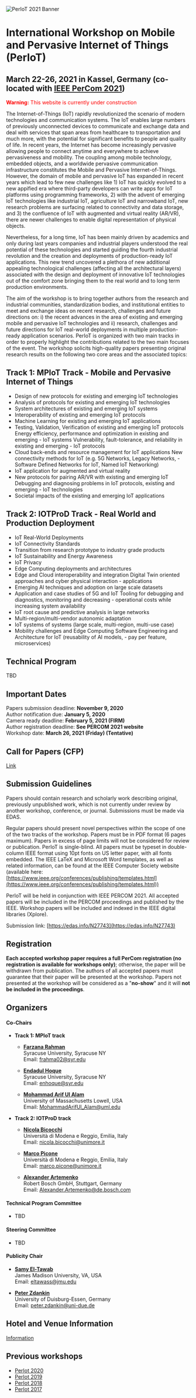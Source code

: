 <img src="img/banner-periot-2021.jpg"
     alt="PerIoT 2021 Banner"/>

# International Workshop on Mobile and Pervasive Internet of Things (PerIoT)

## <a href=dummy></a> March 22-26, 2021 in Kassel, Germany (co-located with  [IEEE PerCom 2021](http://www.percom.org/))


<font color="red">**Warning:** This website is currently under construction</font>


The Internet-of-Things (IoT) rapidly revolutionized the scenario of modern technologies and communication systems. The IoT enables large numbers of previously unconnected devices to communicate and exchange data and deal with services that span areas from healthcare to transportation and much more, with the potential for significant benefits to people and quality of life. In recent years, the Internet has become increasingly pervasive allowing people to connect anytime and everywhere to achieve pervasiveness and mobility. The coupling among mobile technology, embedded objects, and a worldwide pervasive communication infrastructure constitutes the Mobile and Pervasive Internet-of-Things. However, the domain of mobile and pervasive IoT has expanded in recent years which lead to few new challenges like 1) IoT has quickly evolved to a new appified era where third-party developers can write apps for IoT platforms using programming frameworks, 2) with the advent of emerging IoT technologies like industrial IoT, agriculture IoT and narrowband IoT, new research problems are surfacing related to connectivity and data storage, and 3) the confluence of IoT with augmented and virtual reality (AR/VR), there are newer challenges to enable digital representation of physical objects.

Nevertheless, for a long time, IoT has been mainly driven by academics and only during last years companies and industrial players understood the real potential of these technologies and started guiding the fourth industrial revolution and the creation and deployments of production-ready IoT applications. This new trend uncovered a plethora of new additional appealing technological challenges (affecting all the architectural layers) associated with the design and deployment of innovative IoT technologies out of the comfort zone bringing them to the real world and to long term production environments.

The aim of the workshop is to bring together authors from the research and industrial communities, standardization bodies, and institutional entities to meet and exchange ideas on recent research, challenges and future directions on: i) the recent advances in the area of existing and emerging mobile and pervasive IoT technologies and ii) research, challenges and future directions for IoT real-world deployments in multiple production-ready application scenarios. PerIoT is organized with two main tracks in order to properly highlight the contributions related to the two main focuses of the event. The workshop solicits high-quality papers presenting original research results on the following two core areas and the associated topics:


## **Track 1: MPIoT Track - Mobile and Pervasive Internet of Things**
  - Design of new protocols for existing and emerging IoT technologies
  - Analysis of protocols for existing and emerging IoT technologies
  - System architectures of existing and emerging IoT systems
  - Interoperability of existing and emerging IoT protocols
  - Machine Learning for existing and emerging IoT applications
  - Testing, Validation, Verification of existing and emerging IoT protocols
Energy efficiency, performance and optimization in existing and emerging  - IoT systems
Vulnerability, fault-tolerance, and reliability in existing and emerging  - IoT protocols
  - Cloud back-ends and resource management for IoT applications
New connectivity methods for IoT (e.g. 5G Networks, Legacy Networks,  - Software Defined Networks for IoT, Named IoT Networking)
  - IoT application for augmented and virtual reality
  - New protocols for pairing AR/VR with existing and emerging IoT
Debugging and diagnosing problems in IoT protocols, existing and emerging   - IoT technologies
  - Societal impacts of the existing and emerging IoT applications


## **Track 2: IOTProD  Track - Real World and Production Deployment**
  - IoT Real-World Deployments
  - IoT Connectivity Standards
  - Transition from research prototype to industry grade products
  - IoT Sustainability and Energy Awareness
  - IoT Privacy
  - Edge Computing deployments and architectures
  - Edge and Cloud interoperability and integration
Digital Twin oriented approaches and cyber physical interaction   - applications
  - Emerging AI techniques and adoption on large scale datasets
  - Application and case studies of 5G and IoT
Tooling for debugging and diagnostics, monitoring and decreasing  - operational costs while increasing system availability
  - IoT root cause and predictive analysis in large networks
  - Multi-region/multi-vendor autonomic adaptation
  - IoT systems of systems (large scale, multi-region, multi-use case)
  - Mobility challenges and Edge Computing
Software Engineering and Architecture for IoT (reusability of AI models,  - pay per feature, microservices)






## Technical Program
TBD




## Important Dates

Papers submission deadline: **November 9, 2020**<br>
Author notification due: **January 5, 2020**<br>
Camera ready deadline: **February 5, 2021 (FIRM)**<br>
Author registration deadline: **See  PERCOM  2021  website**<br>
Workshop date: **March 26, 2021 (Friday) (Tentative)**

## Call for Papers (CFP)

[Link](#)

## Submission Guidelines

Papers should contain research and scholarly work describing original, previously unpublished work, which is not currently under review by another workshop, conference, or journal. Submissions must be made via EDAS.

Regular papers should present novel perspectives within the scope of one of the two tracks of the workshop. Papers must be in PDF format (6 pages maximum). Papers in excess of page limits will not be considered for review or publication. PerIoT is single-blind. All papers must be typeset in double-column IEEE format using 10pt fonts on US letter paper, with all fonts embedded. The IEEE LaTeX and Microsoft Word templates, as well as related information, can be found at the IEEE Computer Society website (available here: [https://www.ieee.org/conferences/publishing/templates.html](https://www.ieee.org/conferences/publishing/templates.html))

PerIoT will be held in conjunction with IEEE PERCOM 2021. All accepted papers will be included in the PERCOM proceedings and published by the IEEE. Workshop papers will be included and indexed in the IEEE digital libraries (Xplore).


Submission link: [https://edas.info/N27743](https://edas.info/N27743)


## Registration

**Each   accepted   workshop   paper   requires   a   full   PerCom   registration   (no   registration   is   available   for  workshops  only)**;  otherwise,  the  paper  will  be  withdrawn  from  publication.  The  authors  of  all  accepted  papers  must  guarantee  that  their  paper  will  be  presented  at  the  workshop.  Papers  not  presented  at  the  workshop  will  be  considered  as  a  "**no-show**"  and  it  will  **not  be  included  in  the  proceedings**.  





## Organizers

#### <a href="dummy"></a> **Co-Chairs**  

  - **Track 1: MPIoT track**
    - [**Farzana Rahman**](https://farahman.github.io/)<br>
      Syracuse University, Syracuse NY<br>
      Email: frahma02@syr.edu

    - [**Endadul Hoque**](https://endadul.github.io)<br>
      Syracuse University, Syracuse NY<br>
      Email: enhoque@syr.edu

    - [**Mohammad Arif Ul Alam**](http://faculty.uml.edu/~alam/)<br>
      University of Massachusetts Lowell, USA<br>
      Email: MohammadArifUl_Alam@uml.edu


  - **Track 2: IOTProD track**
    - [**Nicola Bicocchi**](http://personale.unimore.it/rubrica/dettaglio/nbicocchi)<br>
      Università di Modena e Reggio, Emilia, Italy<br>
      Email: nicola.bicocchi@unimore.it

    - [**Marco Picone**](https://www.marcopicone.net/)<br>
      Università di Modena e Reggio, Emilia, Italy<br>
      Email: marco.picone@unimore.it

    - [**Alexander Artemenko**](#)<br>
      Robert Bosch GmbH, Stuttgart, Germany<br>
      Email: Alexander.Artemenko@de.bosch.com


#### <a href="dummy"></a> **Technical Program Committee**

  - TBD


#### <a href="dummy"></a> **Steering Committee**

  - TBD


#### <a href="dummy"></a> **Publicity Chair**

  - [**Samy El-Tawab**](http://educ.jmu.edu/~eltawass/)<br/>
    James Madison University, VA, USA<br/>
    Email: eltawass@jmu.edu

  - [**Peter Zdankin**](https://www.vs.uni-due.de/mitarbeiter_zdankin.shtml)<br/>
    University of Duisburg-Essen, Germany<br/>
    Email: peter.zdankin@uni-due.de



## Hotel and Venue Information

[Information](http://www.percom.org/)

## Previous workshops

- [PerIot 2020](https://periot.github.io/2020/)
- [PerIot 2019](https://periot.github.io/2019/)
- [PerIot 2018](https://periot.github.io/2018/)
- [PerIot 2017](https://periot.github.io/2017/)

